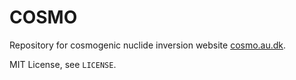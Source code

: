 # COSMO
Repository for cosmogenic nuclide inversion website
[cosmo.au.dk](http://cosmo.au.dk).

MIT License, see `LICENSE`.
